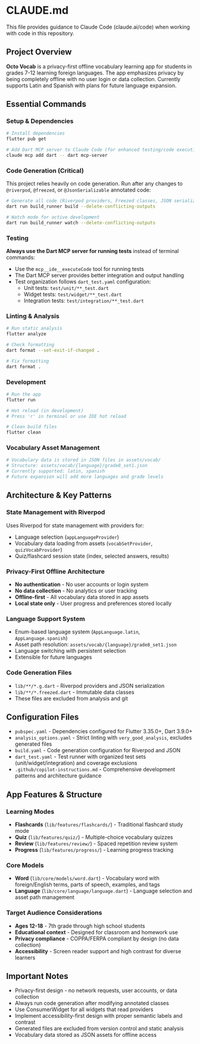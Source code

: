 # CLAUDE.md

This file provides guidance to Claude Code (claude.ai/code) when working with code in this repository.

## Project Overview

**Octo Vocab** is a privacy-first offline vocabulary learning app for students in grades 7-12 learning foreign languages. The app emphasizes privacy by being completely offline with no user login or data collection. Currently supports Latin and Spanish with plans for future language expansion.

## Essential Commands

### Setup & Dependencies
```bash
# Install dependencies
flutter pub get

# Add Dart MCP server to Claude Code (for enhanced testing/code execution)
claude mcp add dart -- dart mcp-server
```

### Code Generation (Critical)
This project relies heavily on code generation. Run after any changes to `@riverpod`, `@freezed`, or `@JsonSerializable` annotated code:

```bash
# Generate all code (Riverpod providers, Freezed classes, JSON serialization)
dart run build_runner build --delete-conflicting-outputs

# Watch mode for active development
dart run build_runner watch --delete-conflicting-outputs
```

### Testing
**Always use the Dart MCP server for running tests** instead of terminal commands:
- Use the `mcp__ide__executeCode` tool for running tests
- The Dart MCP server provides better integration and output handling
- Test organization follows `dart_test.yaml` configuration:
  - Unit tests: `test/unit/**_test.dart`
  - Widget tests: `test/widget/**_test.dart` 
  - Integration tests: `test/integration/**_test.dart`

### Linting & Analysis
```bash
# Run static analysis
flutter analyze

# Check formatting
dart format --set-exit-if-changed .

# Fix formatting
dart format .
```

### Development
```bash
# Run the app
flutter run

# Hot reload (in development)
# Press 'r' in terminal or use IDE hot reload

# Clean build files
flutter clean
```

### Vocabulary Asset Management
```bash
# Vocabulary data is stored in JSON files in assets/vocab/
# Structure: assets/vocab/{language}/grade8_set1.json
# Currently supported: latin, spanish
# Future expansion will add more languages and grade levels
```

## Architecture & Key Patterns

### State Management with Riverpod
Uses Riverpod for state management with providers for:
- Language selection (`appLanguageProvider`)
- Vocabulary data loading from assets (`vocabSetProvider`, `quizVocabProvider`)
- Quiz/flashcard session state (index, selected answers, results)

### Privacy-First Offline Architecture
- **No authentication** - No user accounts or login system
- **No data collection** - No analytics or user tracking
- **Offline-first** - All vocabulary data stored in app assets
- **Local state only** - User progress and preferences stored locally

### Language Support System
- Enum-based language system (`AppLanguage.latin`, `AppLanguage.spanish`)
- Asset path resolution: `assets/vocab/{language}/grade8_set1.json`
- Language switching with persistent selection
- Extensible for future languages

### Code Generation Files
- `lib/**/*.g.dart` - Riverpod providers and JSON serialization
- `lib/**/*.freezed.dart` - Immutable data classes
- These files are excluded from analysis and git

## Configuration Files

- `pubspec.yaml` - Dependencies configured for Flutter 3.35.0+, Dart 3.9.0+
- `analysis_options.yaml` - Strict linting with `very_good_analysis`, excludes generated files
- `build.yaml` - Code generation configuration for Riverpod and JSON
- `dart_test.yaml` - Test runner with organized test sets (unit/widget/integration) and coverage exclusions
- `.github/copilot-instructions.md` - Comprehensive development patterns and architecture guidance

## App Features & Structure

### Learning Modes
- **Flashcards** (`lib/features/flashcards/`) - Traditional flashcard study mode
- **Quiz** (`lib/features/quiz/`) - Multiple-choice vocabulary quizzes  
- **Review** (`lib/features/review/`) - Spaced repetition review system
- **Progress** (`lib/features/progress/`) - Learning progress tracking

### Core Models
- **Word** (`lib/core/models/word.dart`) - Vocabulary word with foreign/English terms, parts of speech, examples, and tags
- **Language** (`lib/core/language/language.dart`) - Language selection and asset path management

### Target Audience Considerations
- **Ages 12-18** - 7th grade through high school students
- **Educational context** - Designed for classroom and homework use
- **Privacy compliance** - COPPA/FERPA compliant by design (no data collection)
- **Accessibility** - Screen reader support and high contrast for diverse learners

## Important Notes

- Privacy-first design - no network requests, user accounts, or data collection
- Always run code generation after modifying annotated classes
- Use ConsumerWidget for all widgets that read providers
- Implement accessibility-first design with proper semantic labels and contrast
- Generated files are excluded from version control and static analysis
- Vocabulary data stored as JSON assets for offline access